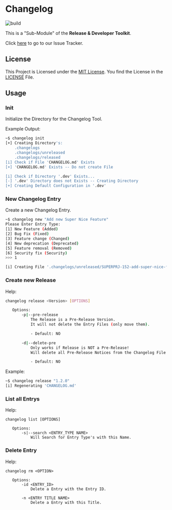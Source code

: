 # Changelog

![build](https://img.shields.io/teamcity/http/ci.l0nax.org/s/Changelog_Build.svg?style=flat-square)

This is a "Sub-Module" of the **Release & Developer Toolkit**.

Click [here](https://intern.l0nax.org/jira/projects/REDEVCHAN/issues) to go to our Issue Tracker.


## License

This Project is Licensed under the [MIT License](LICENSE).
You find the License in the [LICENSE](LICENSE) File.


## Usage

### Init

Initialize the Directory for the Changelog Tool.

Example Output:

```bash
~$ changelog init
[+] Creating Directory's:                                                                                          [done]
    .changelogs                                                                                                    [done]
    .changelogs/unreleased                                                                                         [done]
    .changelogs/released                                                                                           [done]
[i] Check if File 'CHANGELOG.md' Exists
[+] 'CHANGELOG.md' Exists -- Do not create File

[i] Check if Directory '.dev' Exists...
[-] '.dev' Directory does not Exists -- Creating Directory                                                         [done]
[+] Creating Default Configuration in '.dev'                                                                       [done]
```

### New Changelog Entry

Create a new Changelog Entry.

```bash
~$ changelog new "Add new Super Nice Feature"
Please Enter Entry Type:
[1] New Feature (Added)
[2] Bug Fix (Fixed)
[3] Feature change (Changed)
[4] New deprecation (Deprecated)
[5] Feature removal (Removed)
[6] Security fix (Security)
>>> 1

[i] Creating File '.changelogs/unreleased/SUPERPRJ-152-add-super-nice-feature'                                     [done]
```

### Create new Release

Help:
```bash
changelog release <Version> [OPTIONS]

   Options:
       -p|--pre-release
           The Release is a Pre-Release Version.
           It will not delete the Entry Files (only move them).

           - Default: NO

       -d|--delete-pre
           Only works if Release is NOT a Pre-Release!
           Will delete all Pre-Release Notices from the Changelog File

           - Default: NO
```

Example: 
```bash
~$ changelog release "1.2.0"
[i] Regenerating 'CHANGELOG.md'                                                                                    [done]
```

### List all Entrys

Help:
```
changelog list [OPTIONS]

   Options:
       -s|--search <ENTRY_TYPE NAME>
           Will Search for Entry Type's with this Name.
```


### Delete Entry

Help:
```
changelog rm <OPTION>

   Options:
       -id <ENTRY_ID>
           Delete a Entry with the Entry ID.

       -n <ENTRY TITLE NAME>
           Delete a Entry with this Title.
```
